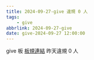 ```yaml
---
title: 2024-09-27-give 違規 0 人
tags:
    - give
abbrlink: 2024-09-27-give
date: give-2024-09-27 12:00:00
---
```

give 板 [板規連結](https://www.ptt.cc/bbs/give/M.1612495900.A.C32.html)
昨天違規 0 人
